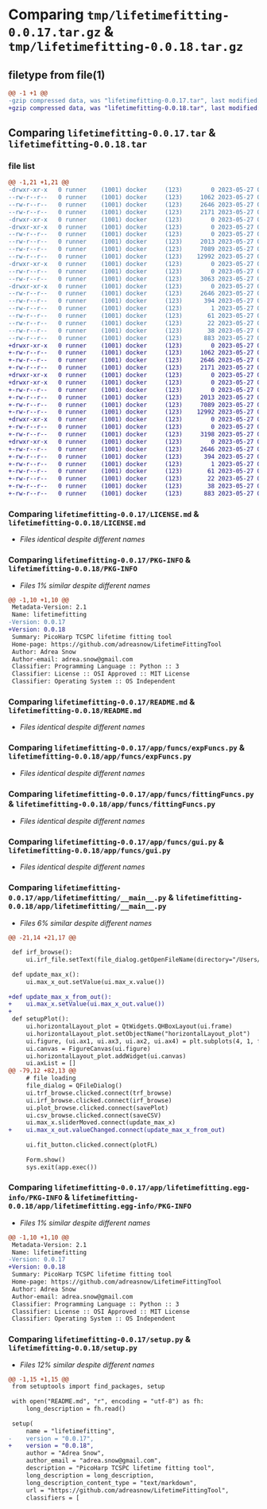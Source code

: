 # Comparing `tmp/lifetimefitting-0.0.17.tar.gz` & `tmp/lifetimefitting-0.0.18.tar.gz`

## filetype from file(1)

```diff
@@ -1 +1 @@
-gzip compressed data, was "lifetimefitting-0.0.17.tar", last modified: Sat May 27 03:32:10 2023, max compression
+gzip compressed data, was "lifetimefitting-0.0.18.tar", last modified: Sat May 27 03:40:25 2023, max compression
```

## Comparing `lifetimefitting-0.0.17.tar` & `lifetimefitting-0.0.18.tar`

### file list

```diff
@@ -1,21 +1,21 @@
-drwxr-xr-x   0 runner    (1001) docker     (123)        0 2023-05-27 03:32:10.720631 lifetimefitting-0.0.17/
--rw-r--r--   0 runner    (1001) docker     (123)     1062 2023-05-27 03:31:53.000000 lifetimefitting-0.0.17/LICENSE.md
--rw-r--r--   0 runner    (1001) docker     (123)     2646 2023-05-27 03:32:10.720631 lifetimefitting-0.0.17/PKG-INFO
--rw-r--r--   0 runner    (1001) docker     (123)     2171 2023-05-27 03:31:53.000000 lifetimefitting-0.0.17/README.md
-drwxr-xr-x   0 runner    (1001) docker     (123)        0 2023-05-27 03:32:10.716631 lifetimefitting-0.0.17/app/
-drwxr-xr-x   0 runner    (1001) docker     (123)        0 2023-05-27 03:32:10.720631 lifetimefitting-0.0.17/app/funcs/
--rw-r--r--   0 runner    (1001) docker     (123)        0 2023-05-27 03:31:53.000000 lifetimefitting-0.0.17/app/funcs/__init__.py
--rw-r--r--   0 runner    (1001) docker     (123)     2013 2023-05-27 03:31:53.000000 lifetimefitting-0.0.17/app/funcs/expFuncs.py
--rw-r--r--   0 runner    (1001) docker     (123)     7089 2023-05-27 03:31:53.000000 lifetimefitting-0.0.17/app/funcs/fittingFuncs.py
--rw-r--r--   0 runner    (1001) docker     (123)    12992 2023-05-27 03:31:53.000000 lifetimefitting-0.0.17/app/funcs/gui.py
-drwxr-xr-x   0 runner    (1001) docker     (123)        0 2023-05-27 03:32:10.720631 lifetimefitting-0.0.17/app/lifetimefitting/
--rw-r--r--   0 runner    (1001) docker     (123)        0 2023-05-27 03:31:53.000000 lifetimefitting-0.0.17/app/lifetimefitting/__init__.py
--rw-r--r--   0 runner    (1001) docker     (123)     3063 2023-05-27 03:31:53.000000 lifetimefitting-0.0.17/app/lifetimefitting/__main__.py
-drwxr-xr-x   0 runner    (1001) docker     (123)        0 2023-05-27 03:32:10.720631 lifetimefitting-0.0.17/app/lifetimefitting.egg-info/
--rw-r--r--   0 runner    (1001) docker     (123)     2646 2023-05-27 03:32:10.000000 lifetimefitting-0.0.17/app/lifetimefitting.egg-info/PKG-INFO
--rw-r--r--   0 runner    (1001) docker     (123)      394 2023-05-27 03:32:10.000000 lifetimefitting-0.0.17/app/lifetimefitting.egg-info/SOURCES.txt
--rw-r--r--   0 runner    (1001) docker     (123)        1 2023-05-27 03:32:10.000000 lifetimefitting-0.0.17/app/lifetimefitting.egg-info/dependency_links.txt
--rw-r--r--   0 runner    (1001) docker     (123)       61 2023-05-27 03:32:10.000000 lifetimefitting-0.0.17/app/lifetimefitting.egg-info/requires.txt
--rw-r--r--   0 runner    (1001) docker     (123)       22 2023-05-27 03:32:10.000000 lifetimefitting-0.0.17/app/lifetimefitting.egg-info/top_level.txt
--rw-r--r--   0 runner    (1001) docker     (123)       38 2023-05-27 03:32:10.720631 lifetimefitting-0.0.17/setup.cfg
--rw-r--r--   0 runner    (1001) docker     (123)      883 2023-05-27 03:31:53.000000 lifetimefitting-0.0.17/setup.py
+drwxr-xr-x   0 runner    (1001) docker     (123)        0 2023-05-27 03:40:25.186601 lifetimefitting-0.0.18/
+-rw-r--r--   0 runner    (1001) docker     (123)     1062 2023-05-27 03:40:14.000000 lifetimefitting-0.0.18/LICENSE.md
+-rw-r--r--   0 runner    (1001) docker     (123)     2646 2023-05-27 03:40:25.186601 lifetimefitting-0.0.18/PKG-INFO
+-rw-r--r--   0 runner    (1001) docker     (123)     2171 2023-05-27 03:40:14.000000 lifetimefitting-0.0.18/README.md
+drwxr-xr-x   0 runner    (1001) docker     (123)        0 2023-05-27 03:40:25.178601 lifetimefitting-0.0.18/app/
+drwxr-xr-x   0 runner    (1001) docker     (123)        0 2023-05-27 03:40:25.182601 lifetimefitting-0.0.18/app/funcs/
+-rw-r--r--   0 runner    (1001) docker     (123)        0 2023-05-27 03:40:14.000000 lifetimefitting-0.0.18/app/funcs/__init__.py
+-rw-r--r--   0 runner    (1001) docker     (123)     2013 2023-05-27 03:40:14.000000 lifetimefitting-0.0.18/app/funcs/expFuncs.py
+-rw-r--r--   0 runner    (1001) docker     (123)     7089 2023-05-27 03:40:14.000000 lifetimefitting-0.0.18/app/funcs/fittingFuncs.py
+-rw-r--r--   0 runner    (1001) docker     (123)    12992 2023-05-27 03:40:14.000000 lifetimefitting-0.0.18/app/funcs/gui.py
+drwxr-xr-x   0 runner    (1001) docker     (123)        0 2023-05-27 03:40:25.182601 lifetimefitting-0.0.18/app/lifetimefitting/
+-rw-r--r--   0 runner    (1001) docker     (123)        0 2023-05-27 03:40:14.000000 lifetimefitting-0.0.18/app/lifetimefitting/__init__.py
+-rw-r--r--   0 runner    (1001) docker     (123)     3198 2023-05-27 03:40:14.000000 lifetimefitting-0.0.18/app/lifetimefitting/__main__.py
+drwxr-xr-x   0 runner    (1001) docker     (123)        0 2023-05-27 03:40:25.182601 lifetimefitting-0.0.18/app/lifetimefitting.egg-info/
+-rw-r--r--   0 runner    (1001) docker     (123)     2646 2023-05-27 03:40:25.000000 lifetimefitting-0.0.18/app/lifetimefitting.egg-info/PKG-INFO
+-rw-r--r--   0 runner    (1001) docker     (123)      394 2023-05-27 03:40:25.000000 lifetimefitting-0.0.18/app/lifetimefitting.egg-info/SOURCES.txt
+-rw-r--r--   0 runner    (1001) docker     (123)        1 2023-05-27 03:40:25.000000 lifetimefitting-0.0.18/app/lifetimefitting.egg-info/dependency_links.txt
+-rw-r--r--   0 runner    (1001) docker     (123)       61 2023-05-27 03:40:25.000000 lifetimefitting-0.0.18/app/lifetimefitting.egg-info/requires.txt
+-rw-r--r--   0 runner    (1001) docker     (123)       22 2023-05-27 03:40:25.000000 lifetimefitting-0.0.18/app/lifetimefitting.egg-info/top_level.txt
+-rw-r--r--   0 runner    (1001) docker     (123)       38 2023-05-27 03:40:25.186601 lifetimefitting-0.0.18/setup.cfg
+-rw-r--r--   0 runner    (1001) docker     (123)      883 2023-05-27 03:40:14.000000 lifetimefitting-0.0.18/setup.py
```

### Comparing `lifetimefitting-0.0.17/LICENSE.md` & `lifetimefitting-0.0.18/LICENSE.md`

 * *Files identical despite different names*

### Comparing `lifetimefitting-0.0.17/PKG-INFO` & `lifetimefitting-0.0.18/PKG-INFO`

 * *Files 1% similar despite different names*

```diff
@@ -1,10 +1,10 @@
 Metadata-Version: 2.1
 Name: lifetimefitting
-Version: 0.0.17
+Version: 0.0.18
 Summary: PicoHarp TCSPC lifetime fitting tool
 Home-page: https://github.com/adreasnow/LifetimeFittingTool
 Author: Adrea Snow
 Author-email: adrea.snow@gmail.com
 Classifier: Programming Language :: Python :: 3
 Classifier: License :: OSI Approved :: MIT License
 Classifier: Operating System :: OS Independent
```

### Comparing `lifetimefitting-0.0.17/README.md` & `lifetimefitting-0.0.18/README.md`

 * *Files identical despite different names*

### Comparing `lifetimefitting-0.0.17/app/funcs/expFuncs.py` & `lifetimefitting-0.0.18/app/funcs/expFuncs.py`

 * *Files identical despite different names*

### Comparing `lifetimefitting-0.0.17/app/funcs/fittingFuncs.py` & `lifetimefitting-0.0.18/app/funcs/fittingFuncs.py`

 * *Files identical despite different names*

### Comparing `lifetimefitting-0.0.17/app/funcs/gui.py` & `lifetimefitting-0.0.18/app/funcs/gui.py`

 * *Files identical despite different names*

### Comparing `lifetimefitting-0.0.17/app/lifetimefitting/__main__.py` & `lifetimefitting-0.0.18/app/lifetimefitting/__main__.py`

 * *Files 6% similar despite different names*

```diff
@@ -21,14 +21,17 @@
 
 def irf_browse():
     ui.irf_file.setText(file_dialog.getOpenFileName(directory="/Users/adrea/gdrive/Monash/PhD/Fluorophore/data/tr/AAQ", filter="PicoHarp binary of text file (*.phd *.txt)")[0])
 
 def update_max_x():
     ui.max_x_out.setValue(ui.max_x.value())
 
+def update_max_x_from_out():
+    ui.max_x.setValue(ui.max_x_out.value())
+
 def setupPlot():
     ui.horizontalLayout_plot = QtWidgets.QHBoxLayout(ui.frame)
     ui.horizontalLayout_plot.setObjectName("horizontalLayout_plot")
     ui.figure, (ui.ax1, ui.ax3, ui.ax2, ui.ax4) = plt.subplots(4, 1, figsize=(8, 10), sharex=True, height_ratios=[3, 3, 1, 1])
     ui.canvas = FigureCanvas(ui.figure)
     ui.horizontalLayout_plot.addWidget(ui.canvas)
     ui.axList = []
@@ -79,12 +82,13 @@
     # file loading
     file_dialog = QFileDialog()
     ui.trf_browse.clicked.connect(trf_browse)
     ui.irf_browse.clicked.connect(irf_browse)
     ui.plot_browse.clicked.connect(savePlot)
     ui.csv_browse.clicked.connect(saveCSV)
     ui.max_x.sliderMoved.connect(update_max_x)
+    ui.max_x_out.valueChanged.connect(update_max_x_from_out)
 
     ui.fit_button.clicked.connect(plotFL)
 
     Form.show()
     sys.exit(app.exec())
```

### Comparing `lifetimefitting-0.0.17/app/lifetimefitting.egg-info/PKG-INFO` & `lifetimefitting-0.0.18/app/lifetimefitting.egg-info/PKG-INFO`

 * *Files 1% similar despite different names*

```diff
@@ -1,10 +1,10 @@
 Metadata-Version: 2.1
 Name: lifetimefitting
-Version: 0.0.17
+Version: 0.0.18
 Summary: PicoHarp TCSPC lifetime fitting tool
 Home-page: https://github.com/adreasnow/LifetimeFittingTool
 Author: Adrea Snow
 Author-email: adrea.snow@gmail.com
 Classifier: Programming Language :: Python :: 3
 Classifier: License :: OSI Approved :: MIT License
 Classifier: Operating System :: OS Independent
```

### Comparing `lifetimefitting-0.0.17/setup.py` & `lifetimefitting-0.0.18/setup.py`

 * *Files 12% similar despite different names*

```diff
@@ -1,15 +1,15 @@
 from setuptools import find_packages, setup
 
 with open("README.md", "r", encoding = "utf-8") as fh:
     long_description = fh.read()
 
 setup(
     name = "lifetimefitting",
-    version = "0.0.17",
+    version = "0.0.18",
     author = "Adrea Snow",
     author_email = "adrea.snow@gmail.com",
     description = "PicoHarp TCSPC lifetime fitting tool",
     long_description = long_description,
     long_description_content_type = "text/markdown",
     url = "https://github.com/adreasnow/LifetimeFittingTool",
     classifiers = [
```

